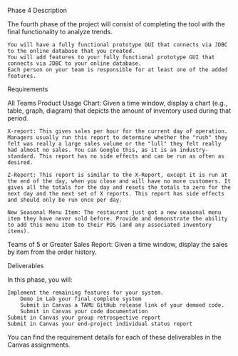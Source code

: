 Phase 4 Description

The fourth phase of the project will consist of completing the tool with the final functionality to analyze trends.

    You will have a fully functional prototype GUI that connects via JDBC to the online database that you created.
    You will add features to your fully functional prototype GUI that connects via JDBC to your online database.
    Each person on your team is responsible for at least one of the added features.

Requirements

All Teams
    Product Usage Chart: Given a time window, display a chart (e.g., table, graph, diagram) that depicts the amount of inventory used during that period.

    X-report: This gives sales per hour for the current day of operation. Managers usually run this report to determine whether the "rush" they felt was really a large sales volume or the "lull" they felt really had almost no sales. You can Google this, as it is an industry-standard. This report has no side effects and can be run as often as desired.

    Z-Report: This report is similar to the X-Report, except it is run at the end of the day, when you close and will have no more customers. It gives all the totals for the day and resets the totals to zero for the next day and the next set of X reports. This report has side effects and should only be run once per day.

    New Seasonal Menu Item: The restaurant just got a new seasonal menu item they have never sold before. Provide and demonstrate the ability to add this menu item to their POS (and any associated inventory items).

Teams of 5 or Greater
    Sales Report: Given a time window, display the sales by item from the order history.



Deliverables

In this phase, you will:

    Implement the remaining features for your system.
        Demo in Lab your final complete system
        Submit in Canvas a TAMU GitHub release link of your demoed code.
        Submit in Canvas your code documentation
    Submit in Canvas your group retrospective report
    Submit in Canvas your end-project individual status report

You can find the requirement details for each of these deliverables in the Canvas assignments.